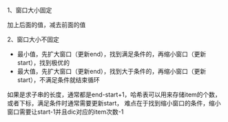 1、窗口大小固定

加上后面的值，减去前面的值


2、窗口大小不固定

+ 最小值，先扩大窗口（更新end），找到满足条件的，再缩小窗口（更新start），找到极优的
+ 最大值，先扩大窗口（更新end），找到大于条件的，再缩小窗口（更新start），不满足条件就结束循环


如果是求子串的长度，通常都是end-start+1，哈希表可以用来存储item的个数，或者下标，满足条件时通常需要更新start，
难点在于找到缩小窗口的条件，缩小窗口需要让start-1并且dic对应的item次数-1